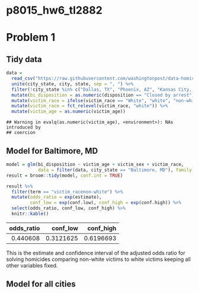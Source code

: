 p8015\_hw6\_tl2882
================

Problem 1
=========

Tidy data
---------

``` r
data = 
  read_csv("https://raw.githubusercontent.com/washingtonpost/data-homicides/master/homicide-data.csv") %>% 
  unite(city_state, city, state, sep = ", ") %>% 
  filter(!city_state %in% c("Dallas, TX", "Phoenix, AZ", "Kansas City, MO", "Tulsa, AL")) %>% 
  mutate(bi_disposition = as.numeric(disposition == "Closed by arrest")) %>% 
  mutate(victim_race = ifelse(victim_race == "White", "white", "non-white") ) %>% 
  mutate(victim_race = fct_relevel(victim_race, "white")) %>% 
  mutate(victim_age = as.numeric(victim_age))
```

    ## Warning in evalq(as.numeric(victim_age), <environment>): NAs introduced by
    ## coercion

Model for Baltimore, MD
-----------------------

``` r
model = glm(bi_disposition ~ victim_age + victim_sex + victim_race, 
            data = filter(data, city_state == "Baltimore, MD"), family = binomial(link = "logit"))
result = broom::tidy(model, conf.int = TRUE)

result %>% 
  filter(term == "victim_racenon-white") %>%
  mutate(odds_ratio = exp(estimate), 
         conf_low = exp(conf.low), conf_high = exp(conf.high)) %>% 
  select(odds_ratio, conf_low, conf_high) %>% 
  knitr::kable()
```

|  odds\_ratio|  conf\_low|  conf\_high|
|------------:|----------:|-----------:|
|     0.440608|  0.3121625|   0.6196693|

This is the estimate and confidence interval of the adjusted odds ratio for solving homicides comparing non-white victims to white victims keeping all other variables fixed.

Model for all cities
--------------------
